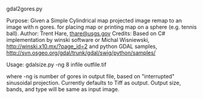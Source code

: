 gdal2gores.py

Purpose:  Given a Simple Cylindrical map projected image remap to an image with n gores.
            for placing map or printing map on a sphere (e.g. tennis ball). 
Author:   Trent Hare, thare@usgs.gov
Credits:  Based on C# implementation by winski software or
          Michal Wisniewski,  http://winski.x10.mx/?page_id=2
          and python GDAL samples, 
          http://svn.osgeo.org/gdal/trunk/gdal/swig/python/samples/

 
 Usage: gdalsize.py -ng 8 infile outfile.tif
 
   where -ng is number of gores in output file, based on "interrupted" sinusoidal projection. 
   Currently defaults to Tiff as output. Output size, bands, and type will be same as input image.

